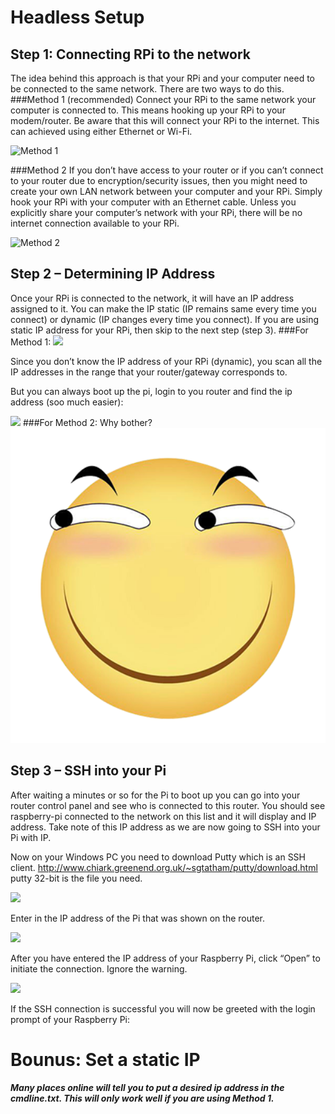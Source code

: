 # Headless Setup


## Step 1: Connecting RPi to the network
The idea behind this approach is that your RPi and your computer need to be connected to the same network. There are two ways to do this.
###Method 1 (recommended)
Connect your RPi to the same network your computer is connected to. This means hooking up your RPi to your modem/router. Be aware that this will connect your RPi to the internet. This can achieved using either Ethernet or Wi-Fi.

![Method 1](https://i2.wp.com/maxembedded.com/wp-content/uploads/2015/04/raspberry-pi-headless-method-1.png)

###Method 2
If you don’t have access to your router or if you can’t connect to your router due to encryption/security issues, then you might need to create your own LAN network between your computer and your RPi. Simply hook your RPi with your computer with an Ethernet cable. Unless you explicitly share your computer’s network with your RPi, there will be no internet connection available to your RPi.

![Method 2](https://i1.wp.com/maxembedded.com/wp-content/uploads/2015/04/raspberry-pi-headless-method-2.png)
## Step 2 – Determining IP Address
Once your RPi is connected to the network, it will have an IP address assigned to it. You can make the IP static (IP remains same every time you connect) or dynamic (IP changes every time you connect). If you are using static IP address for your RPi, then skip to the next step (step 3).
###For Method 1:
![](https://i0.wp.com/maxembedded.com/wp-content/uploads/2015/04/IP-Scanner-Result-Windows.png)

Since you don’t know the IP address of your RPi (dynamic), you scan all the IP addresses in the range that your router/gateway corresponds to.

But you can always boot up the pi, login to you router and find the ip address (soo much easier):

![](https://s3.amazonaws.com/cdn.self.li/post-raspberry-pi-headless/router.png)
###For Method 2:
Why bother?![huaji](huaji.png)

## Step 3 – SSH into your Pi
After waiting a minutes or so for the Pi to boot up you can go into your router control panel and see who is connected to this router.
You should see raspberry-pi connected to the network on this list and it will display and IP address.
Take note of this IP address as we are now going to SSH into your Pi with IP.

Now on your Windows PC you need to download Putty which is an SSH client.
http://www.chiark.greenend.org.uk/~sgtatham/putty/download.html putty 32-bit is the file you need.

![](https://i1.wp.com/www.circuitbasics.com/wp-content/uploads/2015/01/Raspberry-Pi-PuTTY-Warning1.png?resize=300%2C289)

Enter in the IP address of the Pi that was shown on the router. 

![](https://i1.wp.com/www.circuitbasics.com/wp-content/uploads/2015/01/Raspberry-Pi-PuTTY-Warning.png?resize=300%2C214)

After you have entered the IP address of your Raspberry Pi, click “Open” to initiate the connection. Ignore the warning.

![](https://i1.wp.com/www.circuitbasics.com/wp-content/uploads/2015/01/raspi-login.png)

If the SSH connection is successful you will now be greeted with the login prompt of your Raspberry Pi:


# Bounus: Set a static IP
***Many places online will tell you to put a desired ip address in the cmdline.txt. This will only work well if you are using Method 1.***
